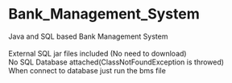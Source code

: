 # Bank_Management_System<br>
Java and SQL based Bank Management System<br><br>
External SQL jar files included (No need to download)<br>
No SQL Database attached(ClassNotFoundException is throwed)<br>
When connect to database just run the bms file<br>
